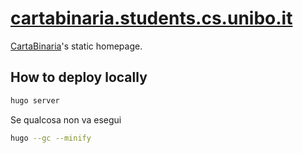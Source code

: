 # [cartabinaria.students.cs.unibo.it](https://cartabinaria.students.cs.unibo.it/it/)

[CartaBinaria](https://github.com/cartabinaria)'s static homepage.

## How to deploy locally
```bash
hugo server
```

Se qualcosa non va esegui
```bash
hugo --gc --minify
```	
